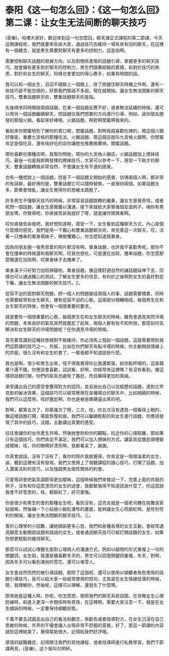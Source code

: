 # 泰阳《这一句怎么回》：《这一句怎么回》第二课：让女生无法间断的聊天技巧

(音樂)，哈嘍大家好，歡迎來到這一句怎麼回，聊天課正式課程的第二節課，今天這期課程呢，我們就要來告訴大家，通過技巧去維持一場有來有回的聊天，在這裡有一個概念，就是男生需要對聊天有更多的控制力，這是指啊。

需要控制聊天話題的發展方向，以及對關係進階的話題引導，掌握更多的聊天技巧，就會擁有更多對於聊天的控制力，男生們隨著經驗的累積，和對於技巧的熟悉，對於和女生的聊天，同樣也會更加的得心應手，如果有時間的話。

我可以和一個女生，滔滔不絕聊上一個晚上，除了把握住聊天時機之外啊，還有一些技巧是不能忽視的，好那我們廢話不多說，現在就開始，讓女生無法間斷的聊天技巧，雙重話題聊天術，雙重話題聊天術是指。

先後順序同時開啟兩個話題，在某一個話題反應不好，或者無法延續的時候，還可以用另一個話題繼續聊天，把話題往我們想要的方向進行引導，例如，誒你朋友圈發的那個火鍋，看起來好棒哦，火鍋話題，啊對啊閨蜜帶我來的。

看起來你閨蜜特別了解你的胃口嘛，閨蜜話題，對啊我超喜歡吃辣的，嗯這個火鍋好像是，重慶九宮格的那種吃法，火鍋話題，嗯這個店就叫九宮格火鍋啊，你閨蜜肯定是個吃貨，還有啥好吃的店你讓她也推薦推薦唄，閨蜜話題。

嗯你喜歡吃哪種店啊，我幫你問她，嗯你的九宮格火鍋店，火鍋話題加上撩妹技巧，最後一句是我即興發揮的撩妹技巧，大家可以參考一下，感受一下剛才的聊天，雙重話題轉換非常自然，不會讓女生有不適的感覺。

也有一種想說上一個話題，但是下一個話題又開始的感覺，彷彿兩個人啊，都非常的有話聊，最好用的是，雙重話題它可以隨時替換，一直保持兩個，如果話題太多，節奏會很亂，讓女生覺得你的思維太跳脫了。

許多男生不懂聊天技巧的時候，非常容易話題跳轉的嚴重，讓女生感覺奇怪，或者死問一個話題，讓女生感覺難以溝通，接下來就給大家舉幾個反面例子，嗨你有男朋友嗎，你覺得呢，你直接告訴我就好了呀，就是讓你猜猜看啊。

哎你直接告訴我吧，我好想知道啊，感受一下，女生看到這種聊天方式，內心是個什麼樣的感受，我們是用一下獨心和雙重話題聊天術，來完善這一次聊天，哎，活著一只撸串的單身萌妹子，陳樹懼獨心，你怎麼知道我單身。

因為你朋友圈一張秀恩愛的照片都沒有啊，單身話題，也許我不喜歡秀呢，那你不會在撸串的時候還和我聊天啊，哎我也想吃，可是還在加班，撸串話題，你怎麼那麼晚還在加班啊，哎單身妹子去撸串了。

單身漢子只好努力加班掙錢啦，單身話題，像這樣舒適自然的讓話題延伸下去，同樣也可以通過獨心的測試，了解女生更多的信息，有利於之後啊對女生的喜好對症下藥，讓女生無法間斷的聊天技巧，2。

從容不迫的面對聊天問題，把一個人的問題變成兩個人的事，話題需要積累，同時也需要經常和女生聊天，擁有從容不迫的心態，這兩部分相輔相成，每個男生在和女生聊天的時候，他會有一個很重要的要求。

就是要有一個很重要的心態，每個男生在和女生聊天的時候，難免會遇見突然冷場的問題，本來良好的氣氛突然就尷尬了起來，兩個人都有些不知所措，那麼如何去解決和女生聊天的冷場問題呢？在你遇見冷場的時候。

首先要意識到這種狀態絕對不能維持，你必須馬上發起一個話題，這就需要用到我們這節課的技巧之一，共振，比如在你們聊天有點冷場的時候，你主動開啟情緒上的共振，很久沒有和女生約會了，一緊張都不知道說些什麼。

我也是啊，很少和男生出來，怪不得我覺得你比我還緊張，給你點杯喝的，這家蘋果汁還不錯，你應該會喜歡，試試看，好啊，你經常來這裡嗎？有沒有看到，像這樣把話題打開，你們的氣氛也避免了尷尬，而且顯得更加的真誠。

承受講出自己的感受會獲得對方的認同，並且拋出自己以往經歷的話題，達到立竿見影的破冰效果，這個技巧可以經常應用在各種場合的聊天中，比如相親的時候，我們可以這麼用，哇好尷尬啊，你也是被爸媽硬逼出來的吧。

對啊，都第五次了，你第幾次了呀，三次，哇，你五次沒有遇見一個看得上眼的，像這樣話題打開，場面恢復和諧，我們可以繼續輕鬆的和女生進行話題，你應該發現了其中的技巧，沒錯，主動講出真實的感受。

往往會讓你的女伴產生共鳴，然後她會附和你的觀點，拉近你的心理距離，那如果只有這個技巧，你們肯定不滿足，我們可以加入撩妹的方式，讓氣氛從尷尬順便變成曖昧，哇，你的眼睛好漂亮啊，我都看呆了，謝謝。

你真會說話，沒有了沒有了，看你的照片我就覺得，你肯定是一個很溫柔的女生，誒，聽到這裡有沒有發現，我們又使用上了視聽課程的讀心技巧，打開了話題，加入讚美法則的技巧，以及強調男女兩性關係的約會。

可愛等詞會把氣氛調節得更加曖昧，這個時候我們來嘗試一下，完善上面的共振的例子，沒有和你這麼漂亮的女生約過會，我都緊張得不知道該說什麼了，你這麼說我會不好意思的，哇，都臉紅了，好可愛哦。

你是很少和男生約會的那種女生吧，看到沒有，這完全就是一個老司機在挑釁良家姑娘嘛，然後補一下小姑娘小臉紅瀑布的畫面，能夠讓女生心慌臉紅啊，是性別性利的開端，讓女生無法間斷的聊天技巧，三。

善於心理學的小招數，讓她傾訴更多心思，我們和各種各樣的女生互動，會經常遇見願意主動開啟話題和說話的女生，或者通過聊天技巧已經打開話題的女生，如果你想更輕鬆的維持聊天。

那麼可以試試心理醫生面對心理病人的溝通方式，例如以疑問的形式重複上一句的關鍵詞，女生說，我還是蠻喜歡冬天的，男生可以回復關鍵詞重複，冬天，對啊，因為冬天可以看到滿地的雪花，還可以堆雪人。

女生會自然而然的被引導話題，那除了這個呢，還可以使用以傾聽者角色使用的話題引導技巧，我可以給大家一些經常使用的短句，尤其是在女生情緒低落的時候，嗯，我理解你，然後呢，這樣可以理解，還發生了什麼嗎。

原來她是這種人啊，你呢，你怎麼想，按照我們的聊天系統自圍，在攻略女生心理防線時，和進入更深一步關係時有奇效，在這裡啊，需要大家注意一下，就是在女生傾訴的時候，一定要保持傾聽狀態。

千萬不要去試圖丟出自己的看法和觀念，來勸告或者指導對方，在女生沉浸在自己思維的時候，外界的干擾會讓人出現非常不舒服的感覺，好了，那這一節課的內容就到這裡結束了，覺得幫助很大，記得給我們好評哦。

感情的疑難雜症，記得關注我們的其他課程，或者找導師進行私教學習，我們下節課再見，(音樂)，这个我叫刘明轩。

